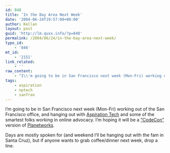 ```yaml
---
id: 848
title: 'In the Bay Area Next Week'
date: '2004-06-24T19:57:00+00:00'
author: Kellan
layout: post
guid: 'http://lm.quxx.info/?p=848'
permalink: /2004/06/24/in-the-bay-area-next-week/
typo_id:
    - '846'
mt_id:
    - '2151'
link_related:
    - ''
raw_content:
    - "I\\'m going to be in San Francisco next week (Mon-Fri) working out of the San Francisco office, and hanging out with <a href=\\\"http://www.aspirationtech.org/\\\">Aspiration Tech</a> and some of the smartest folks working in online advocacy.  I\\'m hoping it will be a <a href=\\\"http://www.codecon.org/2004/cfp.html\\\">\\\"CodeCon\\\"</a> version of <a href=\\\"http://www.planetwork.net/\\\">Planetworks</a>.\r\n\r\nDays are mostly spoken for (and weekend I\\'ll be hanging out with the fam in Santa Cruz), but if anyone wants to grab coffee/dinner next week, drop a line."
tags:
    - aspiration
    - nptech
    - sanfran
---
```


I’m going to be in San Francisco next week (Mon-Fri) working out of the San Francisco office, and hanging out with [Aspiration Tech](http://www.aspirationtech.org/) and some of the smartest folks working in online advocacy. I’m hoping it will be a [“CodeCon”](http://www.codecon.org/2004/cfp.html) version of [Planetworks](http://www.planetwork.net/).

Days are mostly spoken for (and weekend I’ll be hanging out with the fam in Santa Cruz), but if anyone wants to grab coffee/dinner next week, drop a line.